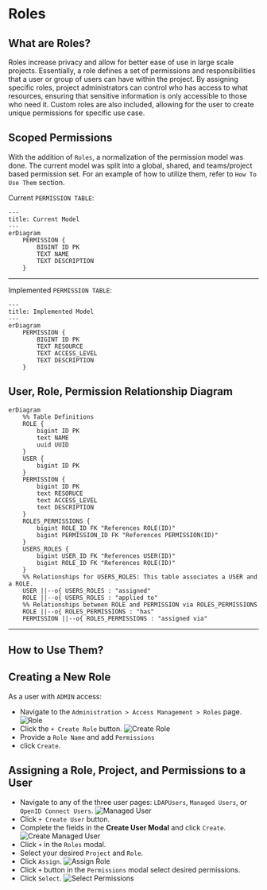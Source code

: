 # Roles

## What are Roles?

Roles increase privacy and allow for better ease of use in large scale projects. Essentially, a role defines a set of permissions and responsibilities that a user or group of users can have within the project. By assigning specific roles, project administrators can control who has access to what resources, ensuring that sensitive information is only accessible to those who need it. Custom roles are also included, allowing for the user to create unique permissions for specific use case.

## Scoped Permissions

With the addition of `Roles`, a normalization of the permission model was done. The current model was split into a global, shared, and teams/project based permission set. For an example of how to utilize them, refer to `How To Use Them` section.

Current `PERMISSION TABLE`:

```mermaid
---
title: Current Model
---
erDiagram
    PERMISSION {
        BIGINT ID PK
        TEXT NAME
        TEXT DESCRIPTION
    }
```

---

Implemented `PERMISSION TABLE`:

```mermaid
---
title: Implemented Model
---
erDiagram
    PERMISSION {
        BIGINT ID PK
        TEXT RESOURCE
        TEXT ACCESS_LEVEL
        TEXT DESCRIPTION
    }
```

## User, Role, Permission Relationship Diagram

```mermaid
erDiagram
    %% Table Definitions
    ROLE {
        bigint ID PK
        text NAME
        uuid UUID
    }
    USER {
        bigint ID PK
    }
    PERMISSION {
        bigint ID PK
        text RESORUCE
        text ACCESS_LEVEL
        text DESCRIPTION
    }
    ROLES_PERMISSIONS {
        bigint ROLE_ID FK "References ROLE(ID)"
        bigint PERMISSION_ID FK "References PERMISSION(ID)"
    }
    USERS_ROLES {
        bigint USER_ID FK "References USER(ID)"
        bigint ROLE_ID FK "References ROLE(ID)"
    }
    %% Relationships for USERS_ROLES: This table associates a USER and a ROLE.
    USER ||--o{ USERS_ROLES : "assigned"
    ROLE ||--o{ USERS_ROLES : "applied to"
    %% Relationships between ROLE and PERMISSION via ROLES_PERMISSIONS
    ROLE ||--o{ ROLES_PERMISSIONS : "has"
    PERMISSION ||--o{ ROLES_PERMISSIONS : "assigned via"
```

---

## How to Use Them?

## Creating a New Role

As a user with `ADMIN` access:

- Navigate to the `Administration > Access Management > Roles` page.
  ![Role](images/roles_page_view.png)
- Click the `+ Create Role` button.
  ![Create Role](images/create_role.png)
- Provide a `Role Name` and add `Permissions`
- click `Create`.

## Assigning a Role, Project, and Permissions to a User

- Navigate to any of the three user pages: `LDAPUsers`, `Managed Users`, or `OpenID Connect Users`.
  ![Managed User](images/managed_users_page_view.png)
- Click `+ Create User` button.
- Complete the fields in the **Create User Modal** and click `Create`.
  ![Create Managed User](images/create_managed_user.png)
- Click `+` in the `Roles` modal.
- Select your desired `Project` and `Role`.
- Click `Assign`.
  ![Assign Role](images/assign_role.png)
- Click `+` button in the `Permissions` modal select desired permissions.
- Click `Select`.
  ![Select Permissions](images/select_permissions.png)
 